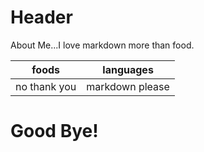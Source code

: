 # Header
About Me...I love markdown more than food.

|foods       |languages   | 
|------------|------------|
|no thank you| markdown please|

<!-- I am keeping the "!" for joy-->
# Good Bye!
